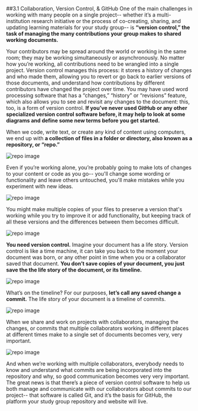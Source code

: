 ##3.1 Collaboration, Version Control, & GitHub
One of the main challenges in working with many people on a single project-- whether it’s a multi-institution research initiative or the process of co-creating, sharing, and updating learning materials for your study group-- is  **“version control,” the task of managing the many contributions your group makes to shared working documents.** 

Your contributors may be spread around the world or working in the same room; they may be working simultaneously or asynchronously. No matter how you’re working, all contributions need to be wrangled into a single project. Version control manages this process: it stores a history of changes and who made them, allowing you to revert or go back to earlier versions of those documents, and understand how contributions by different contributors have changed the project over time. You may have used word processing software that has a “changes,” “history” or “revisions” feature, which also allows you to see and revisit any changes to the document:  this, too, is a form of version control. **If you’ve never used GitHub or any other specialized version control software before, it may help to look at some diagrams and define some new terms before you get started.**

When we code, write text, or create any kind of content using computers, we end up with **a collection of files in a folder or directory, also known as a repository, or “repo.”**

![repo image](https://raw.githubusercontent.com/mozillascience/study-group-onboarding/master/images/gh04.png)

Even if you’re working alone, you’re probably going to make lots of changes to your content or code as you go-- you'll change some wording or functionality and leave others untouched, you'll make mistakes while you experiment with new ideas.

![repo image](https://raw.githubusercontent.com/mozillascience/study-group-onboarding/master/images/gh05.png)


You might make multiple copies of your files to preserve a version that's working while you try to improve it or add functionality, but keeping track of all these versions and the differences between them becomes difficult.

![repo image](https://raw.githubusercontent.com/mozillascience/study-group-onboarding/master/images/gh06.png)

**You need version control.** Imagine your document has a life story. Version control is like a time machine, it can take you back to the moment your document was born, or any other point in time when you or a collaborator saved that document. **You don’t save copies of your document, you just save the the life story of the document, or its timeline.** 

![repo image](https://raw.githubusercontent.com/mozillascience/study-group-onboarding/master/images/gh07.png)

What’s on the timeline? For our purposes, **let’s call any saved change a commit.**  The life story of your document is a timeline of commits. 

![repo image](https://raw.githubusercontent.com/mozillascience/study-group-onboarding/master/images/gh08.png)

When we share and work on projects with collaborators, managing  the changes, or commits that multiple collaborators working in different places at different times make to a single set of documents becomes very, very important. 

![repo image](https://raw.githubusercontent.com/mozillascience/study-group-onboarding/master/images/gh09.png)

And when we’re working with multiple collaborators, everybody needs to know and understand what commits are being incorporated into the repository and why, so good communication becomes very very important. The great news is that there’s a piece of version control software to help us both manage and communicate with our collaborators about commits to our project-- that software is called Git, and it’s the basis for GitHub, the platform your study group repository and website will live. 
